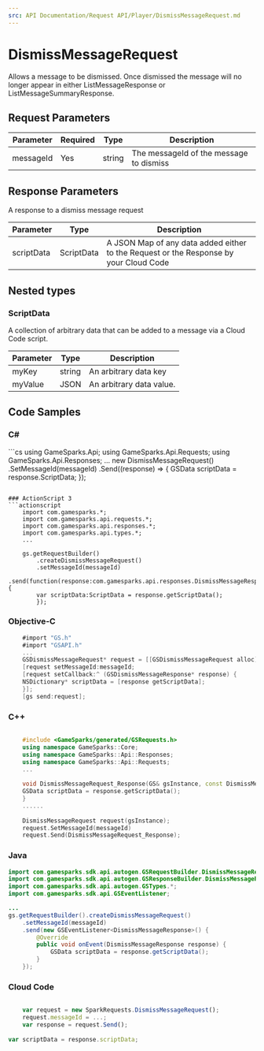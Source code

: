 ```yaml
---
src: API Documentation/Request API/Player/DismissMessageRequest.md
---
```


# DismissMessageRequest


Allows a message to be dismissed. Once dismissed the message will no longer appear in either ListMessageResponse or ListMessageSummaryResponse.


## Request Parameters

Parameter | Required | Type | Description
--------- | -------- | ---- | -----------
messageId | Yes | string | The messageId of the message to dismiss

## Response Parameters


A response to a dismiss message request

Parameter | Type | Description
--------- | ---- | -----------
scriptData | ScriptData | A JSON Map of any data added either to the Request or the Response by your Cloud Code

## Nested types

### ScriptData

A collection of arbitrary data that can be added to a message via a Cloud Code script.

Parameter | Type | Description
--------- | ---- | -----------
myKey | string | An arbitrary data key
myValue | JSON | An arbitrary data value.


## Code Samples

<h3>C#</h3>
```cs
	using GameSparks.Api;
	using GameSparks.Api.Requests;
	using GameSparks.Api.Responses;
	...
	new DismissMessageRequest()
		.SetMessageId(messageId)
		.Send((response) => {
		GSData scriptData = response.ScriptData; 
		});

```

### ActionScript 3
```actionscript
	import com.gamesparks.*;
	import com.gamesparks.api.requests.*;
	import com.gamesparks.api.responses.*;
	import com.gamesparks.api.types.*;
	...
	
	gs.getRequestBuilder()
	    .createDismissMessageRequest()
		.setMessageId(messageId)
		.send(function(response:com.gamesparks.api.responses.DismissMessageResponse):void {
		var scriptData:ScriptData = response.getScriptData(); 
		});

```

### Objective-C
```objectivec
	#import "GS.h"
	#import "GSAPI.h"
	...
	GSDismissMessageRequest* request = [[GSDismissMessageRequest alloc] init];
	[request setMessageId:messageId;
	[request setCallback:^ (GSDismissMessageResponse* response) {
	NSDictionary* scriptData = [response getScriptData]; 
	}];
	[gs send:request];

```

### C++
```cpp

	#include <GameSparks/generated/GSRequests.h>
	using namespace GameSparks::Core;
	using namespace GameSparks::Api::Responses;
	using namespace GameSparks::Api::Requests;
	...
	
	void DismissMessageRequest_Response(GS& gsInstance, const DismissMessageResponse& response) {
	GSData scriptData = response.getScriptData(); 
	}
	......
	
	DismissMessageRequest request(gsInstance);
	request.SetMessageId(messageId)
	request.Send(DismissMessageRequest_Response);
```

### Java
```java
import com.gamesparks.sdk.api.autogen.GSRequestBuilder.DismissMessageRequest;
import com.gamesparks.sdk.api.autogen.GSResponseBuilder.DismissMessageResponse;
import com.gamesparks.sdk.api.autogen.GSTypes.*;
import com.gamesparks.sdk.api.GSEventListener;

...
gs.getRequestBuilder().createDismissMessageRequest()
	.setMessageId(messageId)
	.send(new GSEventListener<DismissMessageResponse>() {
		@Override
		public void onEvent(DismissMessageResponse response) {
			GSData scriptData = response.getScriptData(); 
		}
	});

```

### Cloud Code
```javascript

	var request = new SparkRequests.DismissMessageRequest();
	request.messageId = ...;
	var response = request.Send();
	
var scriptData = response.scriptData; 
```


